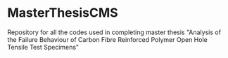 # MasterThesisCMS
Repository for all the codes used in completing master thesis "Analysis of the Failure Behaviour of Carbon Fibre Reinforced Polymer Open Hole Tensile Test Specimens"